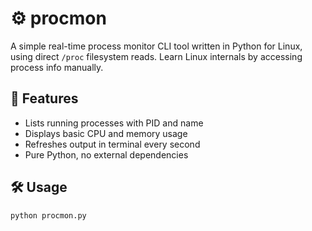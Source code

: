 # ⚙️ procmon

A simple real-time process monitor CLI tool written in Python for Linux, using direct `/proc` filesystem reads. Learn Linux internals by accessing process info manually.

## 🚀 Features

- Lists running processes with PID and name
- Displays basic CPU and memory usage
- Refreshes output in terminal every second
- Pure Python, no external dependencies

## 🛠️ Usage

```bash
python procmon.py
